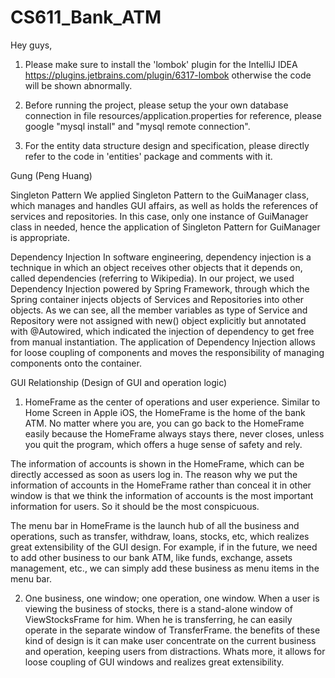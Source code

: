 # CS611_Bank_ATM

Hey guys,

1. Please make sure to install the 'lombok' plugin for the IntelliJ IDEA 
https://plugins.jetbrains.com/plugin/6317-lombok
otherwise the code will be shown abnormally. 

2. Before running the project, please setup the your own database connection in file resources/application.properties
for reference, please google "mysql install" and "mysql remote connection".

3. For the entity data structure design and specification, please directly refer to the 
   code in 'entities' package and comments with it.

Gung (Peng Huang)




Singleton Pattern
We applied Singleton Pattern to the GuiManager class, which manages and handles GUI affairs, as well as holds the references
 of services and repositories. In this case, only one instance of GuiManager class in needed, hence the application of Singleton Pattern for GuiManager is appropriate.


Dependency Injection
In software engineering, dependency injection is a technique in which an object receives other objects that it depends on,
called dependencies (referring to Wikipedia). In our project, we used Dependency Injection powered by Spring Framework, 
through which the Spring container injects objects of Services and Repositories into other objects. 
As we can see, all the member variables as type of Service and Repository were not assigned with new() object explicitly but annotated with @Autowired, 
which indicated the injection of dependency to get free from manual instantiation. The application of Dependency Injection 
allows for loose coupling of components and moves the responsibility of managing components onto the container.

GUI Relationship (Design of GUI and operation logic)
1. HomeFrame as the center of operations and user experience. Similar to Home Screen in Apple iOS, the HomeFrame is the home of the bank ATM. 
No matter where you are, you can go back to the HomeFrame easily because the HomeFrame always stays there, never closes, unless you quit the program, 
which offers a huge sense of safety and rely. 

The information of accounts is shown in the HomeFrame, which can be directly accessed as soon as users log in. 
The reason why we put the information of accounts in the HomeFrame rather than conceal it in other window 
is that we think the information of accounts is the most important information for users. So it should be the most conspicuous. 


The menu bar in HomeFrame is the launch hub of all the business and operations, such as transfer, withdraw, loans, stocks, etc, 
which realizes great extensibility of the GUI design. For example, if in the future, we need to add other business to our bank ATM, like funds, exchange, assets management, etc., 
we can simply add these business as menu items in the menu bar. 


2. One business, one window; one operation, one window. When a user is viewing the business of stocks, there is a stand-alone window of ViewStocksFrame for him. When he is transferring, 
he can easily operate in the separate window of TransferFrame. the benefits of these kind of design is it can make user concentrate on the current business and operation, keeping users from distractions. 
Whats more, it allows for loose coupling of GUI windows and realizes great extensibility. 